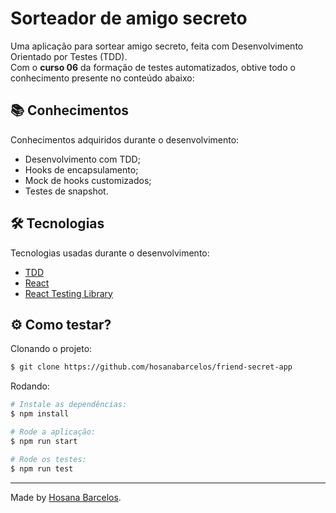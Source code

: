 <h1>
    Sorteador de amigo secreto
</h1>

Uma aplicação para sortear amigo secreto, feita com Desenvolvimento Orientado por Testes (TDD).<br />
Com o **curso 06** da formação de testes automatizados, obtive todo o conhecimento presente no conteúdo abaixo:

 ## 📚 Conhecimentos

Conhecimentos adquiridos durante o desenvolvimento:
- Desenvolvimento com TDD;
- Hooks de encapsulamento;
- Mock de hooks customizados;
- Testes de snapshot.

 ## 🛠️ Tecnologias

Tecnologias usadas durante o desenvolvimento:

- [TDD](https://dev.to/womakerscode/o-que-e-tdd-4b5f#:~:text=TDD%20significa%20Desenvolvimento%20Orientado%20por,do%20XP%20(Extreme%20Programming).)
- [React](https://react.dev/)
- [React Testing Library](https://testing-library.com/docs/react-testing-library/intro/)

## ⚙️ Como testar?

Clonando o projeto:
```bash
$ git clone https://github.com/hosanabarcelos/friend-secret-app
```

Rodando:
``` bash
# Instale as dependências:
$ npm install

# Rode a aplicação:
$ npm run start

# Rode os testes:
$ npm run test

```
---

Made by [Hosana Barcelos](https://github.com/hosanabarcelos).
